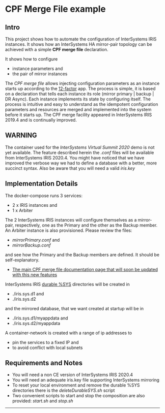 # CPF Merge File example

## Intro
This project shows how to automate the configuration of InterSystems IRIS instances. It shows how an InterSystems HA mirror-pair topology can be achieved with a simple **CPF merge file** declaration.

It shows how to configure
- instance parameters and  
- the pair  of mirror instances

The *CPF merge file* allows injecting configuration parameters as an instance starts up according to the [12-factor](https://12factor.net/) app. The process is simple, it is based on a declaration that tells each instance its role (mirror primary | backup | DR Async). Each instance implements its state by configuring itself. The process is intuitive and easy to understand as the idempotent configuration parameters and resources are merged and implemented into the system before it starts up.
The CPF merge facility appeared in InterSystems IRIS 2019.4 and is continually improved.

## WARNING
The container used for the *InterSystems Virtual Summit 2020* demo is not yet available. The feature described herein the *.conf* files will be available from InterSystems IRIS 2020.4.
You might have noticed that we have improved the verbose way we had to define a database with a better, more succinct syntax.
Also be aware that you will need a valid *iris.key*

## Implementation Details
The docker-compose runs 3 services:  
- 2 x IRIS instances and  
- 1 x Arbiter  

The 2 InterSystems IRIS instances will configure themselves as a mirror-pair, respectively, one as the Primary and the other as the Backup member. An Arbiter instance is also provisioned.
Please review the files:  
- *mirrorPrimary.conf* and  
- *mirrorBackup.conf*  

and see how the Primary and the Backup members are defined. It should be self-explanatory.

- [The main CPF merge file documentation page that will soon be updated with this new features](https://docs.intersystems.com/irislatest/csp/docbook/Doc.View.cls?KEY=ADOCK#ADOCK_iris_customizing)  

InterSystems IRIS [durable %SYS](https://docs.intersystems.com/irislatest/csp/docbook/Doc.View.cls?KEY=ADOCK#ADOCK_iris_durable) directories will be created in  
- ./iris.sys.d1 and  
- ./iris.sys.d2  

and the mirrored database, that we want created at startup will be in 
- ./iris.sys.d1/myappdata and  
- ./iris.sys.d2/myappdata  

A container-network is created with a range of ip addresses to  
- pin the services to a fixed IP and  
- to avoid conflict with local subnets


## Requirements and Notes
- You will need a non CE version of InterSystems IRIS 2020.4
- You will need an adequate iris.key file supporting InterSystems mirroring
- To reset your local  environment and remove the durable %SYS directories there is the *deleteDurableSYS.sh* script
- Two convenient scripts to start and stop the composition are also provided: *start.sh* and *stop.sh*

---

